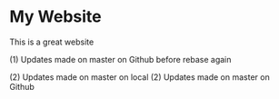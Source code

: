 # My Website
This is a great website

 (1) Updates made on master on Github before rebase again

 (2) Updates made on master on local 
 (2) Updates made on master on Github

